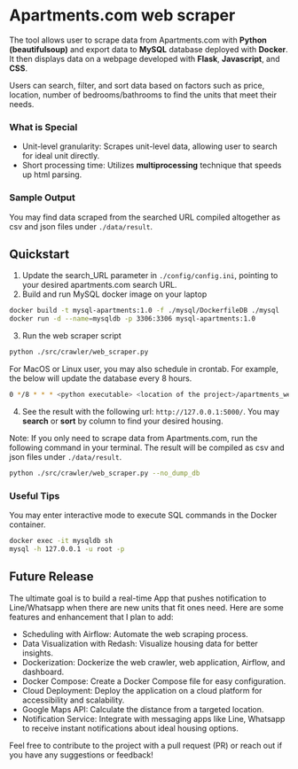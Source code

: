 # Apartments.com web scraper
The tool allows user to scrape data from Apartments.com with **Python (beautifulsoup)** and export data to **MySQL** database deployed with **Docker**. It then displays data on a webpage developed with **Flask**, **Javascript**, and **CSS**. <p>
Users can search, filter, and sort data based on factors such as price, location, number of bedrooms/bathrooms to find the units that meet their needs.

### What is Special
* Unit-level granularity: Scrapes unit-level data, allowing user to search for ideal unit directly.
* Short processing time: Utilizes **multiprocessing** technique that speeds up html parsing.

### Sample Output
You may find data scraped from the searched URL compiled altogether as csv and json files under `./data/result`.

## Quickstart
1. Update the search_URL parameter in `./config/config.ini`, pointing to your desired apartments.com search URL.
2. Build and run MySQL docker image on your laptop
```bash
docker build -t mysql-apartments:1.0 -f ./mysql/DockerfileDB ./mysql
docker run -d --name=mysqldb -p 3306:3306 mysql-apartments:1.0
```
3. Run the web scraper script
```bash
python ./src/crawler/web_scraper.py
```
For MacOS or Linux user, you may also schedule in crontab. For example, the below will update the database every 8 hours. <br>
```bash
0 */8 * * * <python executable> <location of the project>/apartments_web_scraper/src/crawler/web_scraper.py
```
4. See the result with the following url: `http://127.0.0.1:5000/`. You may **search** or **sort** by column to find your desired housing.

Note: If you only need to scrape data from Apartments.com, run the following command in your terminal. The result will be compiled as csv and json files under `./data/result`.
```bash
python ./src/crawler/web_scraper.py --no_dump_db
```

### Useful Tips
You may enter interactive mode to execute SQL commands in the Docker container.
```bash
docker exec -it mysqldb sh
mysql -h 127.0.0.1 -u root -p
```

## Future Release
The ultimate goal is to build a real-time App that pushes notification to Line/Whatsapp when there are new units that fit ones need. Here are some features and enhancement that I plan to add:
* Scheduling with Airflow: Automate the web scraping process.
* Data Visualization with Redash: Visualize housing data for better insights.
* Dockerization: Dockerize the web crawler, web application, Airflow, and dashboard.
* Docker Compose: Create a Docker Compose file for easy configuration.
* Cloud Deployment: Deploy the application on a cloud platform for accessibility and scalability.
* Google Maps API: Calculate the distance from a targeted location.
* Notification Service: Integrate with messaging apps like Line, Whatsapp to receive instant notifications about ideal housing options.

Feel free to contribute to the project with a pull request (PR) or reach out if you have any suggestions or feedback!
